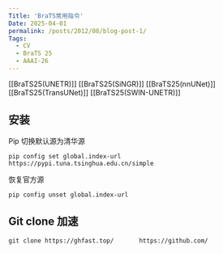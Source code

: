 ```yaml
---
Title: 'BraTS常用指令'
Date: 2025-04-01
permalink: /posts/2012/08/blog-post-1/
Tags:
  - CV
  - BraTS 25
  - AAAI-26
---
```





[[BraTS25(UNETR)]] [[BraTS25(SiNGR)]] [[BraTS25(nnUNet)]] [[BraTS25(TransUNet)]] [[BraTS25(SWIN-UNETR)]] 
## 安装

Pip 切换默认源为清华源
```
pip config set global.index-url https://pypi.tuna.tsinghua.edu.cn/simple

```
恢复官方源
```
pip config unset global.index-url

```

## Git clone 加速

```
git clone https://ghfast.top/       https://github.com/
```


